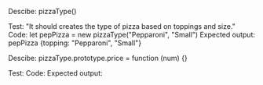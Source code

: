Descibe: pizzaType()

Test: "It should creates the type of pizza based on toppings and size."
Code: let pepPizza = new pizzaType("Pepparoni", "Small")
Expected output: pepPizza {topping: "Pepparoni", "Small"}

Descibe: pizzaType.prototype.price = function (num) {}

Test:
Code:
Expected output: 
